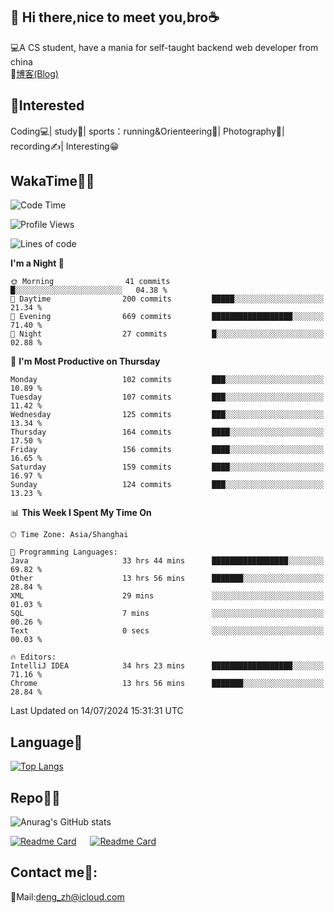 👋 Hi there,nice to meet you,bro☕
---
💻A CS student, have a mania for self-taught backend web developer from china   
📌[博客(Blog)](https://github.com/HealUP/MyBlog)

 <!-- waka-box start -->
 <!-- waka-box end -->
 
🧲**Interested**
--
Coding💻| study📖| sports：running&Orienteering🏃‍| Photography📸| recording✍️| Interesting😁

WakaTime👨‍💻
---
<!--START_SECTION:waka-->
![Code Time](http://img.shields.io/badge/Code%20Time-1%2C475%20hrs%2053%20mins-blue)

![Profile Views](http://img.shields.io/badge/Profile%20Views-0-blue)

![Lines of code](https://img.shields.io/badge/From%20Hello%20World%20I%27ve%20Written-205.0%20thousand%20lines%20of%20code-blue)

**I'm a Night 🦉** 

```text
🌞 Morning                41 commits          █░░░░░░░░░░░░░░░░░░░░░░░░   04.38 % 
🌆 Daytime                200 commits         █████░░░░░░░░░░░░░░░░░░░░   21.34 % 
🌃 Evening                669 commits         ██████████████████░░░░░░░   71.40 % 
🌙 Night                  27 commits          █░░░░░░░░░░░░░░░░░░░░░░░░   02.88 % 
```
📅 **I'm Most Productive on Thursday** 

```text
Monday                   102 commits         ███░░░░░░░░░░░░░░░░░░░░░░   10.89 % 
Tuesday                  107 commits         ███░░░░░░░░░░░░░░░░░░░░░░   11.42 % 
Wednesday                125 commits         ███░░░░░░░░░░░░░░░░░░░░░░   13.34 % 
Thursday                 164 commits         ████░░░░░░░░░░░░░░░░░░░░░   17.50 % 
Friday                   156 commits         ████░░░░░░░░░░░░░░░░░░░░░   16.65 % 
Saturday                 159 commits         ████░░░░░░░░░░░░░░░░░░░░░   16.97 % 
Sunday                   124 commits         ███░░░░░░░░░░░░░░░░░░░░░░   13.23 % 
```


📊 **This Week I Spent My Time On** 

```text
🕑︎ Time Zone: Asia/Shanghai

💬 Programming Languages: 
Java                     33 hrs 44 mins      █████████████████░░░░░░░░   69.82 % 
Other                    13 hrs 56 mins      ███████░░░░░░░░░░░░░░░░░░   28.84 % 
XML                      29 mins             ░░░░░░░░░░░░░░░░░░░░░░░░░   01.03 % 
SQL                      7 mins              ░░░░░░░░░░░░░░░░░░░░░░░░░   00.26 % 
Text                     0 secs              ░░░░░░░░░░░░░░░░░░░░░░░░░   00.03 % 

🔥 Editors: 
IntelliJ IDEA            34 hrs 23 mins      ██████████████████░░░░░░░   71.16 % 
Chrome                   13 hrs 56 mins      ███████░░░░░░░░░░░░░░░░░░   28.84 % 
```


 Last Updated on 14/07/2024 15:31:31 UTC
<!--END_SECTION:waka-->

Language🚀
---
[![Top Langs](https://github-readme-stats.vercel.app/api/top-langs/?username=HealUP&layout=compact&hide_border=true)](https://github.com/HealUP)

Repo🧑‍💻
---
![Anurag's GitHub stats](https://github-readme-stats.vercel.app/api?username=HealUP&count_private=true&show_icons=true&theme=gruvbox&hide_border=true) 

[![Readme Card](https://github-readme-stats.vercel.app/api/pin/?username=HealUP&repo=InternetEy&theme=transparent)](https://github.com/HealUP/InternetEy) &emsp;
[![Readme Card](https://github-readme-stats.vercel.app/api/pin/?username=HealUP&repo=CampusExperience&theme=transparent)](https://github.com/HealUP/CampusExperience)


Contact me📱:
---
📮Mail:deng_zh@icloud.com  
